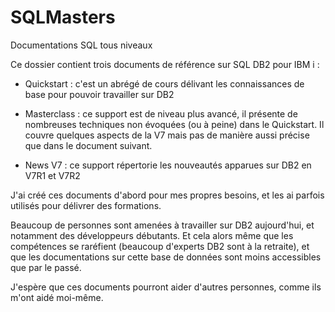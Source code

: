 # SQLMasters
Documentations SQL tous niveaux  

Ce dossier contient trois documents de référence sur SQL DB2 pour IBM i :

- Quickstart : c'est un abrégé de cours délivant les connaissances de base pour pouvoir travailler sur DB2

- Masterclass : ce support est de niveau plus avancé, il présente de nombreuses techniques non évoquées (ou à peine) dans le Quickstart. Il couvre quelques aspects de la V7 mais pas de manière aussi précise que dans le document suivant.

- News V7 : ce support répertorie les nouveautés apparues sur DB2 en V7R1 et V7R2


J'ai créé ces documents d'abord pour mes propres besoins, et les ai parfois utilisés pour délivrer des formations.

Beaucoup de personnes sont amenées à travailler sur DB2 aujourd'hui, et notamment des développeurs débutants. Et cela alors même que les compétences se raréfient (beaucoup d'experts DB2 sont à la retraite), et que les documentations sur cette base de données sont moins accessibles que par le passé.

J'espère que ces documents pourront aider d'autres personnes, comme ils m'ont aidé moi-même.


